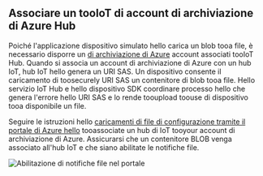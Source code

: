 ## <a name="associate-an-azure-storage-account-tooiot-hub"></a>Associare un tooIoT di account di archiviazione di Azure Hub

Poiché l'applicazione dispositivo simulato hello carica un blob tooa file, è necessario disporre un [di archiviazione di Azure](../articles/storage/common/storage-create-storage-account.md#create-a-storage-account) account associati tooIoT Hub. Quando si associa un account di archiviazione di Azure con un hub IoT, hub IoT hello genera un URI SAS. Un dispositivo consente il caricamento di toosecurely URI SAS un contenitore di blob tooa file. Hello servizio IoT Hub e hello dispositivo SDK coordinare processo hello che genera l'errore hello URI SAS e lo rende tooupload toouse di dispositivo tooa disponibile un file.

Seguire le istruzioni hello [caricamenti di file di configurazione tramite il portale di Azure hello](../articles/iot-hub/iot-hub-configure-file-upload.md) tooassociate un hub di IoT tooyour account di archiviazione di Azure. Assicurarsi che un contenitore BLOB venga associato all'hub IoT e che siano abilitate le notifiche file.

![Abilitazione di notifiche file nel portale](media/iot-hub-associate-storage/enable-file-notifications.png)